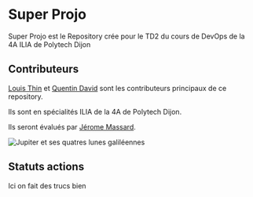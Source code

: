 # Super Projo

Super Projo est le Repository crée pour le TD2 du cours de DevOps de la 4A ILIA de Polytech Dijon

## Contributeurs

[Louis Thin](https://github.com/louist1425) et [Quentin David](https://github.com/QDAVVV) sont les contributeurs principaux de ce repository.

Ils sont en spécialités ILIA de la 4A de Polytech Dijon.

Ils seront évalués par [Jérome Massard](https://github.com/JeromeMSD).

![Jupiter et ses quatres lunes galiléennes](https://science.nasa.gov/wp-content/uploads/2023/09/Galilean_Moons-800.jpg?w=1536&format=webp)

## Statuts actions

Ici on fait des trucs bien